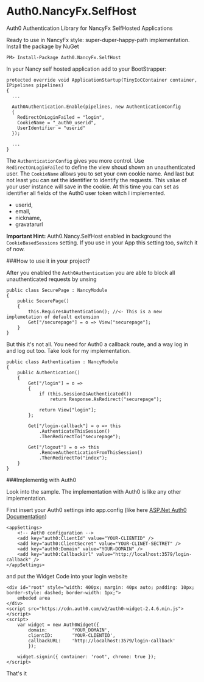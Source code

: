 Auth0.NancyFx.SelfHost
======================

Auth0 Authentication Library for NancyFx SelfHosted Applications

Ready to use in NancyFx style: super-duper-happy-path implementation. Install the package by NuGet

    PM> Install-Package Auth0.NancyFx.SelfHost
   
In your Nancy self hosted application add to your BootStrapper:


    protected override void ApplicationStartup(TinyIoCContainer container, IPipelines pipelines)
    {
      ...
            
      Auth0Authentication.Enable(pipelines, new AuthenticationConfig
      {
        RedirectOnLoginFailed = "login",
        CookieName = "_auth0_userid",
        UserIdentifier = "userid"
      });
            
      ...
    }
    
The `AuthenticationConfig` gives you more control. Use `RedirectOnLoginFailed` to define the view shoud shown an unauthenticated user. The `CookieName` allows you to set your own cookie name. And last but not least you can set the identifier to identify the requests. This value of your user instance will save in the cookie. At this time you can set as identifier all fields of the Auth0 user token witch I implemented.

 * userid,
 * email,
 * nickname,
 * gravatarurl

**Important Hint:** Auth0.Nancy.SelfHost enabled in background the `CookieBasedSessions` setting. If you use in your App this setting too, switch it of now.


###How to use it in your project?

After you enabled the `Auth0Authentication` you are able to block all unauthenticated requests by unsing


    public class SecurePage : NancyModule
    {
        public SecurePage()
        {
            this.RequiresAuthentication(); //<- This is a new implemetation of default extension
            Get["/securepage"] = o => View["securepage"];
        }
    }
    
    
But this it's not all. You need for Auth0 a callback route, and a way log in and log out too. Take look for my implementation.

    public class Authentication : NancyModule
    {
        public Authentication()
        {
            Get["/login"] = o =>
            {
                if (this.SessionIsAuthenticated())
                    return Response.AsRedirect("securepage");

                return View["login"];
            };

            Get["/login-callback"] = o => this
                .AuthenticateThisSession()
                .ThenRedirectTo("securepage");

            Get["/logout"] = o => this
                .RemoveAuthenticationFromThisSession()
                .ThenRedirectTo("index");
        }
    }
    
###Implementig with Auth0

Look into the sample. The implementation with Auth0 is like any other implementation. 

First insert your Auth0 settings into app.config (like here [ASP.Net Auth0 Documentation](https://github.com/auth0/docs/blob/master/docs/aspnet-tutorial.md))

    <appSettings>
        <!-- Auth0 configuration -->
        <add key="auth0:ClientId" value="YOUR-CLIENTID" />
        <add key="auth0:ClientSecret" value="YOUR-CLINET-SECTRET" />
        <add key="auth0:Domain" value="YOUR-DOMAIN" />
        <add key="auth0:CallbackUrl" value="http://localhost:3579/login-callback" />
    </appSettings>
    
and put the Widget Code into your login website

    <div id="root" style="width: 400px; margin: 40px auto; padding: 10px; border-style: dashed; border-width: 1px;">
        embeded area
    </div>
    <script src="https://cdn.auth0.com/w2/auth0-widget-2.4.6.min.js"></script>
    <script>
        var widget = new Auth0Widget({
            domain:         'YOUR_DOMAIN',
            clientID:       'YOUR-CLIENTID',
            callbackURL:    'http://localhost:3579/login-callback'
            });
            
        widget.signin({ container: 'root', chrome: true });
    </script>
    

That's it
